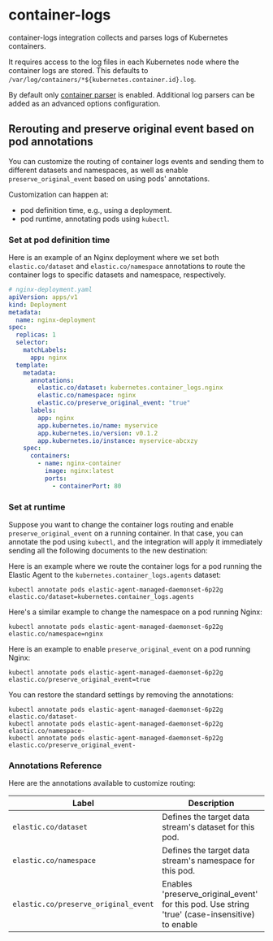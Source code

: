 # container-logs

container-logs integration collects and parses logs of Kubernetes containers.

It requires access to the log files in each Kubernetes node where the container logs are stored.
This defaults to `/var/log/containers/*${kubernetes.container.id}.log`.

By default only [container parser](https://www.elastic.co/guide/en/beats/filebeat/current/filebeat-input-filestream.html#_parsers) is enabled. Additional log parsers can be added as an advanced options configuration.


## Rerouting and preserve original event based on pod annotations

You can customize the routing of container logs events and sending them to different datasets and namespaces,
as well as enable `preserve_original_event` based on using pods' annotations.

Customization can happen at:

- pod definition time, e.g., using a deployment.
- pod runtime, annotating pods using `kubectl`.

### Set at pod definition time

Here is an example of an Nginx deployment where we set both `elastic.co/dataset` and `elastic.co/namespace` annotations to route the container logs to specific datasets and namespace, respectively.

```yaml
# nginx-deployment.yaml
apiVersion: apps/v1
kind: Deployment
metadata:
  name: nginx-deployment
spec:
  replicas: 1
  selector:
    matchLabels:
      app: nginx
  template:
    metadata:
      annotations:
        elastic.co/dataset: kubernetes.container_logs.nginx
        elastic.co/namespace: nginx
        elastic.co/preserve_original_event: "true"
      labels:
        app: nginx
        app.kubernetes.io/name: myservice
        app.kubernetes.io/version: v0.1.2
        app.kubernetes.io/instance: myservice-abcxzy
    spec:
      containers:
        - name: nginx-container
          image: nginx:latest
          ports:
            - containerPort: 80
```

### Set at runtime

Suppose you want to change the container logs routing and enable `preserve_original_event` on a running container.
In that case, you can annotate the pod using `kubectl`, and the integration will apply it immediately sending all the following documents to the new destination:

Here is an example where we route the container logs for a pod running the Elastic Agent to the `kubernetes.container_logs.agents` dataset:

```shell
kubectl annotate pods elastic-agent-managed-daemonset-6p22g elastic.co/dataset=kubernetes.container_logs.agents
```

Here's a similar example to change the namespace on a pod running Nginx:

```shell
kubectl annotate pods elastic-agent-managed-daemonset-6p22g elastic.co/namespace=nginx
```

Here is an example to enable `preserve_original_event` on a pod running Nginx:

```shell
kubectl annotate pods elastic-agent-managed-daemonset-6p22g elastic.co/preserve_original_event=true
```

You can restore the standard settings by removing the annotations:

```shell
kubectl annotate pods elastic-agent-managed-daemonset-6p22g elastic.co/dataset-
kubectl annotate pods elastic-agent-managed-daemonset-6p22g elastic.co/namespace-
kubectl annotate pods elastic-agent-managed-daemonset-6p22g elastic.co/preserve_original_event-
```

### Annotations Reference

Here are the annotations available to customize routing:

| Label                                | Description                                                                                    |
| ------------------------------------ | ---------------------------------------------------------------------------------------------- |
| `elastic.co/dataset`                 | Defines the target data stream's dataset for this pod.                                         |
| `elastic.co/namespace`               | Defines the target data stream's namespace for this pod.                                       |
| `elastic.co/preserve_original_event` | Enables 'preserve_original_event' for this pod. Use string 'true' (case-insensitive) to enable |
